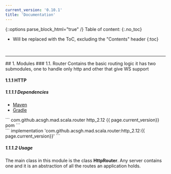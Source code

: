 ```yaml
---
current_version: '0.10.1'
title: 'Documentation'
---
```

{::options parse_block_html="true" /}
Table of content:
{:.no_toc}
* Will be replaced with the ToC, excluding the "Contents" header
{:toc}
<br/>
<hr/>
## 1. Modules
### 1.1. Router
Contains the basic routing logic it has two submodules, one to handle only http and other that give WS support

#### 1.1.1 HTTP
##### 1.1.1.1 Dependencies
<ul class="nav nav-tabs" id="myTab" role="tablist">
  <li class="nav-item">
    <a class="nav-link active" id="maven-tab" data-toggle="tab" href="#http-maven" role="tab" aria-controls="home" aria-selected="true">Maven</a>
  </li>
  <li class="nav-item">
    <a class="nav-link" id="profile-tab" data-toggle="tab" href="#http-gradle" role="tab" aria-controls="profile" aria-selected="false">Gradle</a>
  </li>
</ul>
<div class="tab-content" id="http-tabs">
  <div class="tab-pane fade show active" id="http-maven" role="tabpanel" aria-labelledby="maven-tab">
  ```
  <dependency>
    <groupId>com.github.acsgh.mad.scala.router</groupId>
    <artifactId>http_2.12</artifactId>
    <version>{{ page.current_version}}</version>
    <type>pom</type>
  </dependency>
  ``` 
  </div>
  <div class="tab-pane fade" id="http-gradle" role="tabpanel" aria-labelledby="profile-tab">
  ```
  implementation 'com.github.acsgh.mad.scala.router:http_2.12:{{ page.current_version}}'
  ``` 
  </div>
</div>

##### 1.1.1.2 Usage
The main class in this module is the class **HttpRouter**. Any server contains one and it is an abstraction of all the routes an application holds.
